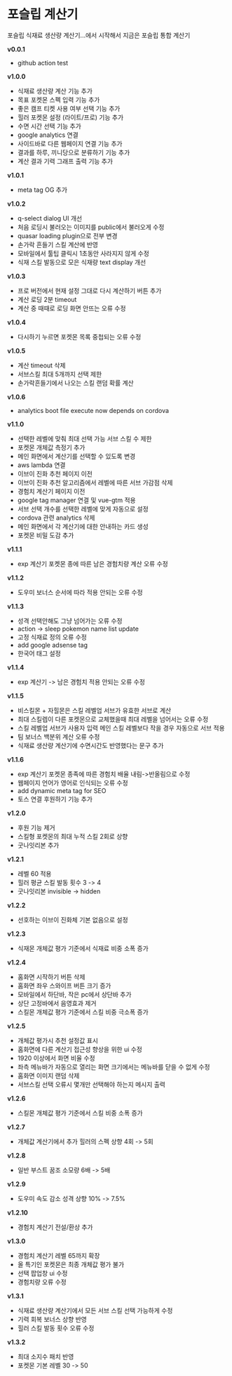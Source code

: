 # 포슬립 계산기

포슬립 식재료 생산량 계산기...에서 시작해서 지금은 포슬립 통합 계산기

**v0.0.1**
- github action test

**v1.0.0**
- 식재료 생산량 계산 기능 추가
- 목표 포켓몬 스펙 입력 기능 추가
- 좋은 캠프 티켓 사용 여부 선택 기능 추가
- 힐러 포켓몬 설정 (라이트/프로) 기능 추가
- 수면 시간 선택 기능 추가
- google analytics 연결
- 사이드바로 다른 웹페이지 연결 기능 추가
- 결과를 하루, 끼니당으로 분류하기 기능 추가
- 계산 결과 기력 그래프 출력 기능 추가

**v1.0.1**
- meta tag OG 추가

**v1.0.2**
- q-select dialog UI 개선
- 처음 로딩시 불러오는 이미지를 public에서 불러오게 수정
- quasar loading plugin으로 전부 변경
- 손가락 흔들기 스킬 계산에 반영
- 모바일에서 툴팁 클릭시 1초동안 사라지지 않게 수정
- 식재 스킬 발동으로 모은 식재량 text display 개선

**v1.0.3**
- 프로 버전에서 현재 설정 그대로 다시 계산하기 버튼 추가
- 계산 로딩 2분 timeout
- 계산 중 때때로 로딩 화면 안뜨는 오류 수정

**v1.0.4**
- 다시하기 누르면 포켓몬 목록 중첩되는 오류 수정

**v1.0.5**
- 계산 timeout 삭제
- 서브스킬 최대 5개까지 선택 제한
- 손가락흔들기에서 나오는 스킬 랜덤 확률 계산

**v1.0.6**
- analytics boot file execute now depends on cordova

**v1.1.0**
- 선택한 레벨에 맞춰 최대 선택 가능 서브 스킬 수 제한
- 포켓몬 개체값 측정기 추가
- 메인 화면에서 계산기를 선택할 수 있도록 변경
- aws lambda 연결
- 이브이 진화 추천 페이지 이전
- 이브이 진화 추천 알고리즘에서 레벨에 따른 서브 가감점 삭제
- 경험치 계산기 페이지 이전
- google tag manager 연결 및 vue-gtm 적용
- 서브 선택 개수를 선택한 레벨에 맞게 자동으로 설정
- cordova 관련 analytics 삭제
- 메인 화면에서 각 계산기에 대한 안내하는 카드 생성
- 포켓몬 비밀 도감 추가

**v1.1.1**
- exp 계산기 포켓몬 종에 따른 남은 경험치량 계산 오류 수정

**v1.1.2**
- 도우미 보너스 순서에 따라 적용 안되는 오류 수정

**v1.1.3**
- 성격 선택안해도 그냥 넘어가는 오류 수정
- action -> sleep pokemon name list update
- 고정 식재료 정의 오류 수정
- add google adsense tag
- 한국어 태그 설정

**v1.1.4**
- exp 계산기 -> 남은 경험치 적용 안되는 오류 수정

**v1.1.5**
- 비스킬몬 + 자힐몬은 스킬 레벨업 서브가 유효한 서브로 계산
- 최대 스킬렙이 다른 포켓몬으로 교체했을때 최대 레벨을 넘어서는 오류 수정
- 스킬 레벨업 서브가 사용자 입력 메인 스킬 레벨보다 작을 경우 자동으로 서브 적용
- 팀 보너스 백분위 계산 오류 수정
- 식재료 생산량 계산기에 수면시간도 반영했다는 문구 추가

**v1.1.6**
- exp 계산기 포켓몬 종족에 따른 경험치 배율 내림->반올림으로 수정
- 웹페이지 언어가 영어로 인식되는 오류 수정
- add dynamic meta tag for SEO
- 토스 연결 후원하기 기능 추가

**v1.2.0**
- 후원 기능 제거
- 스킬형 포켓몬의 최대 누적 스킬 2회로 상향
- 굿나잇리본 추가

**v1.2.1**
- 레벨 60 적용
- 힐러 평균 스킬 발동 횟수 3 -> 4
- 굿나잇리본 invisible -> hidden

**v1.2.2**
- 선호하는 이브이 진화체 기본 없음으로 설정

**v1.2.3**
- 식재몬 개체값 평가 기준에서 식재료 비중 소폭 증가

**v1.2.4**
- 홈화면 시작하기 버튼 삭제
- 홈화면 좌우 스와이프 버튼 크기 증가
- 모바일에서 하단바, 작은 pc에서 상단바 추가
- 상단 고정바에서 음영효과 제거
- 스킬몬 개체값 평가 기준에서 스킬 비중 극소폭 증가

**v1.2.5**
- 개체값 평가시 추천 설정값 표시
- 홈화면에 다른 계산기 접근성 향상을 위한 ui 수정
- 1920 이상에서 화면 비율 수정
- 좌측 메뉴바가 자동으로 열리는 화면 크기에서는 메뉴바를 닫을 수 없게 수정
- 홈화면 이미지 랜덤 삭제
- 서브스킬 선택 오류시 몇개만 선택해야 하는지 메시지 출력

**v1.2.6**
- 스킬몬 개체값 평가 기준에서 스킬 비중 소폭 증가

**v1.2.7**
- 개체값 계산기에서 추가 힐러의 스펙 상향 4회 -> 5회

**v1.2.8**
- 일반 부스트 꿈조 소모량 6배 -> 5배

**v1.2.9**
- 도우미 속도 감소 성격 상향 10% -> 7.5%

**v1.2.10**
- 경험치 계산기 전설/환상 추가

**v1.3.0**
- 경험치 계산기 레벨 65까지 확장
- 올 특기인 포켓몬은 최종 개체값 평가 불가
- 선택 팝업창 ui 수정
- 경험치량 오류 수정

**v1.3.1**
- 식재료 생산량 계산기에서 모든 서브 스킬 선택 가능하게 수정
- 기력 회복 보너스 상향 반영
- 힐러 스킬 발동 횟수 오류 수정

**v1.3.2**
- 최대 소지수 패치 반영
- 포켓몬 기본 레벨 30 -> 50
